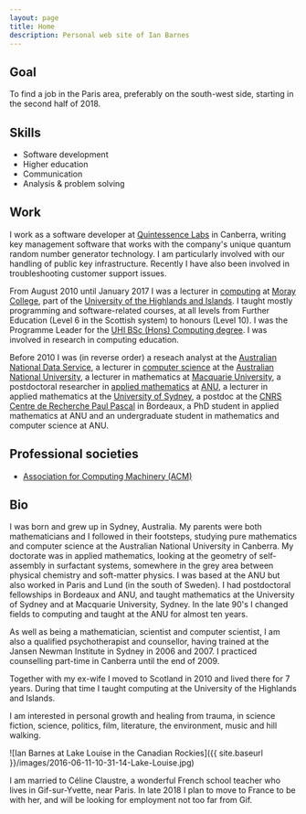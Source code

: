 ```yaml
---
layout: page
title: Home
description: Personal web site of Ian Barnes
---
```



Goal
----

To find a job in the Paris area, preferably on the south-west side, starting in
the second half of 2018.


Skills
------

- Software development
- Higher education
- Communication
- Analysis & problem solving


Work
----

I work as a software developer at [Quintessence Labs][qlabs] in Canberra,
writing key management software that works with the company's unique quantum
random number generator technology. I am particularly involved with our handling
of public key infrastructure. Recently I have also been involved in
troubleshooting customer support issues.

[qlabs]: http://www.quintessencelabs.com/

From August 2010 until January 2017 I was a lecturer in [computing][] at
[Moray College][MC], part of the
[University of the Highlands and Islands][UHI]. I taught mostly programming and
software-related courses, at all levels from Further Education (Level 6 in the
Scottish system) to honours (Level 10). I was the Programme Leader for the
[UHI BSc (Hons) Computing degree][degree]. I was involved in research in
computing education.

[computing]: http://www.uhi.ac.uk/en/studying-at-uhi/computing
[MC]: http://www.moray.uhi.ac.uk/
[UHI]: http://www.uhi.ac.uk/en
[degree]: http://www.uhi.ac.uk/en/courses/bsc-hons-computing/

Before 2010 I was (in reverse order) a reseach analyst at the
[Australian National Data Service][ANDS], a lecturer in [computer science][DCS]
at the [Australian National University][ANU], a lecturer in mathematics at
[Macquarie University][MU], a postdoctoral researcher in
[applied mathematics][applied maths] at [ANU][], a lecturer in applied
mathematics at the [University of Sydney][USyd], a postdoc at the [CNRS][]
[Centre de Recherche Paul Pascal][CRPP] in Bordeaux, a PhD student in applied
mathematics at ANU and an undergraduate student in mathematics and computer
science at ANU.

[ANDS]: http://www.ands.org.au/
[DCS]: https://cs.anu.edu.au/
[ANU]: http://www.anu.edu.au/
[MU]: https://www.mq.edu.au/
[applied maths]: https://physics.anu.edu.au/appmaths/
[USyd]: https://sydney.edu.au/
[CNRS]: http://www.cnrs.fr/
[CRPP]: http://www.crpp-bordeaux.cnrs.fr/


Professional societies
----------------------

- [Association for Computing Machinery (ACM)](http://member.acm.org/~ian.barnes)


Bio
---

I was born and grew up in Sydney, Australia. My parents were both mathematicians
and I followed in their footsteps, studying pure mathematics and computer
science at the Australian National University in Canberra. My doctorate was in
applied mathematics, looking at the geometry of self-assembly in surfactant
systems, somewhere in the grey area between physical chemistry and soft-matter
physics. I was based at the ANU but also worked in Paris and Lund (in the south
of Sweden). I had postdoctoral fellowships in Bordeaux and ANU, and taught
mathematics at the University of Sydney and at Macquarie University, Sydney. In
the late 90's I changed fields to computing and taught at the ANU for almost ten
years.

As well as being a mathematician, scientist and computer scientist, I am also a
qualified psychotherapist and counsellor, having trained at the Jansen Newman
Institute in Sydney in 2006 and 2007. I practiced counselling part-time in
Canberra until the end of 2009.

Together with my ex-wife I moved to Scotland in 2010 and lived there for 7
years. During that time I taught computing at the University of the Highlands
and Islands.

I am interested in personal growth and healing from trauma, in science fiction,
science, politics, film, literature, the environment, music and hill walking.

![Ian Barnes at Lake Louise in the Canadian Rockies]({{ site.baseurl }}/images/2016-06-11-10-31-14-Lake-Louise.jpg) 

I am married to Céline Claustre, a wonderful French school teacher who lives in
Gif-sur-Yvette, near Paris. In late 2018 I plan to move to France to be with
her, and will be looking for employment not too far from Gif.


